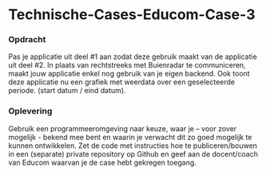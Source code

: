 # Technische-Cases-Educom-Case-3
### Opdracht  
Pas je applicatie uit deel #1 aan zodat deze gebruik maakt van de applicatie uit deel #2. In plaats van rechtstreeks met Buienradar te communiceren, maakt jouw applicatie enkel nog gebruik van je eigen backend.  Ook toont deze applicatie nu een grafiek met weerdata over een geselecteerde periode. (start datum / eind datum).    

### Oplevering  
Gebruik een programmeeromgeving naar keuze, waar je – voor zover mogelijk - bekend mee bent en waarin je verwacht dit zo goed mogelijk te kunnen ontwikkelen.  Zet de code met instructies hoe te publiceren/bouwen in een (separate) private repository op Github en geef aan de docent/coach van Educom waarvan je de case hebt gekregen toegang.

